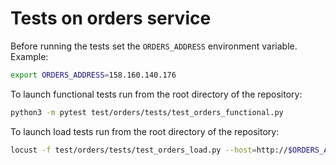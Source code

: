 # Tests on orders service

Before running the tests set the `ORDERS_ADDRESS` environment variable. Example:

```bash
export ORDERS_ADDRESS=158.160.140.176
```

To launch functional tests run from the root directory of the repository:

```bash
python3 -m pytest test/orders/tests/test_orders_functional.py
```

To launch load tests run from the root directory of the repository:

```bash
locust -f test/orders/tests/test_orders_load.py --host=http://$ORDERS_ADDRESS:8080
```
